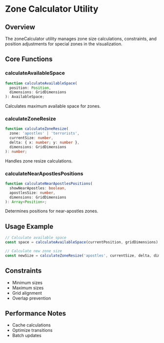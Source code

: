 # Zone Calculator Utility

## Overview
The zoneCalculator utility manages zone size calculations, constraints, and position adjustments for special zones in the visualization.

## Core Functions

### calculateAvailableSpace
```typescript
function calculateAvailableSpace(
  position: Position,
  dimensions: GridDimensions
): AvailableSpace;
```
Calculates maximum available space for zones.

### calculateZoneResize
```typescript
function calculateZoneResize(
  zone: 'apostles' | 'terrorists',
  currentSize: number,
  delta: { x: number; y: number },
  dimensions: GridDimensions
): number;
```
Handles zone resize calculations.

### calculateNearApostlesPositions
```typescript
function calculateNearApostlesPositions(
  showNearApostles: boolean,
  apostlesSize: number,
  dimensions: GridDimensions
): Array<Position>;
```
Determines positions for near-apostles zones.

## Usage Example
```typescript
// Calculate available space
const space = calculateAvailableSpace(currentPosition, gridDimensions);

// Calculate new zone size
const newSize = calculateZoneResize('apostles', currentSize, delta, dimensions);
```

## Constraints
- Minimum sizes
- Maximum sizes
- Grid alignment
- Overlap prevention

## Performance Notes
- Cache calculations
- Optimize transitions
- Batch updates